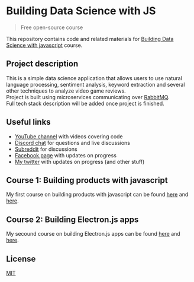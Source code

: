 # Building Data Science with JS

> Free open-source course

This repository contains code and related materials for [Building Data Science with javascript](https://www.youtube.com/playlist?list=PL_gX69xPLi-lGe7iRt6DqTZ7PpIrNq8ep) course.

## Project description

This is a simple data science application that allows users to use natural language processing, sentiment analysis, keyword extraction and several other techniques to analyze video game reviews.  
Project is built using microservices communicating over [RabbitMQ](https://www.rabbitmq.com/).  
Full tech stack description will be added once project is finished.

## Useful links

- [YouTube channel](https://www.youtube.com/c/TimErmilov) with videos covering code
- [Discord chat](https://discord.gg/hnKCXqQ) for questions and live discussions
- [Subreddit](https://www.reddit.com/r/BuildingWithJS/) for discussions
- [Facebook page](https://www.facebook.com/buildingproductswithjs/) with updates on progress
- [My twitter](https://twitter.com/yamalight) with updates on progress (and other stuff)

## Course 1: Building products with javascript

My first course on building products with javascript can be found [here](https://github.com/yamalight/building-products-with-js) and [here](https://www.youtube.com/playlist?list=PL_gX69xPLi-ljVdNhspjZUlPmBNjRgD2X).

## Course 2: Building Electron.js apps

My secound course on building Electron.js apps can be found [here](https://github.com/yamalight/bpjs-electron) and [here](https://www.youtube.com/playlist?list=PL_gX69xPLi-lBH8I52J-3nEhEQD6_nDs6).


## License

[MIT](https://opensource.org/licenses/mit-license)

